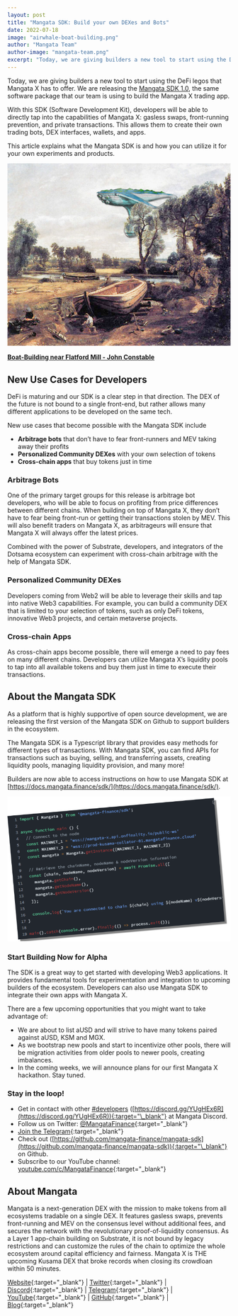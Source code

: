 ```yaml
---
layout: post
title: "Mangata SDK: Build your own DEXes and Bots"
date: 2022-07-18
image: "airwhale-boat-building.png"
author: "Mangata Team"
author-image: "mangata-team.png"
excerpt: "Today, we are giving builders a new tool to start using the DeFi legos that Mangata X has to offer. We are releasing the Mangata SDK 1.0, the same software package that our team is using to build the Mangata X trading app. With this SDK (Software Development Kit), developers will be able to directly tap into the capabilities of Mangata X: gasless swaps, front-running prevention, and private transactions. This allows them to create their own trading bots, DEX interfaces, wallets, and apps."
---
```


Today, we are giving builders a new tool to start using the DeFi legos that Mangata X has to offer. We are releasing the [Mangata SDK 1.0](https://docs.mangata.finance/sdk/), the same software package that our team is using to build the Mangata X trading app.

With this SDK (Software Development Kit), developers will be able to directly tap into the capabilities of Mangata X: gasless swaps, front-running prevention, and private transactions. This allows them to create their own trading bots, DEX interfaces, wallets, and apps.

This article explains what the Mangata SDK is and how you can utilize it for your own experiments and products.

![](/assets/posts/airwhale-boat-building.png)

**[Boat-Building near Flatford Mill - John Constable](https://commons.wikimedia.org/wiki/File:John_Constable_-_Boat-building_near_Flatford_Mill_-_WGA5182.jpg)**

## New Use Cases for Developers

DeFi is maturing and our SDK is a clear step in that direction. The DEX of the future is not bound to a single front-end, but rather allows many different applications to be developed on the same tech.

New use cases that become possible with the Mangata SDK include

- **Arbitrage bots** that don’t have to fear front-runners and MEV taking away their profits
- **Personalized Community DEXes** with your own selection of tokens
- **Cross-chain apps** that buy tokens just in time

### Arbitrage Bots

One of the primary target groups for this release is arbitrage bot developers, who will be able to focus on profiting from price differences between different chains. When building on top of Mangata X, they don’t have to fear being front-run or getting their transactions stolen by MEV. This will also benefit traders on Mangata X, as arbitrageurs will ensure that Mangata X will always offer the latest prices.

Combined with the power of Substrate, developers, and integrators of the Dotsama ecosystem can experiment with cross-chain arbitrage with the help of Mangata SDK.

### Personalized Community DEXes

Developers coming from Web2 will be able to leverage their skills and tap into native Web3 capabilities. 
For example, you can build a community DEX that is limited to your selection of tokens, such as only DeFi tokens, innovative Web3 projects, and certain metaverse projects.

### Cross-chain Apps

As cross-chain apps become possible, there will emerge a need to pay fees on many different chains. Developers can utilize Mangata X’s liquidity pools to tap into all available tokens and buy them just in time to execute their transactions.

## About the Mangata SDK

As a platform that is highly supportive of open source development, we are releasing the first version of the Mangata SDK on Github to support builders in the ecosystem.

The Mangata SDK is a Typescript library that provides easy methods for different types of transactions. With Mangata SDK, you can find APIs for transactions such as buying, selling, and transferring assets, creating liquidity pools, managing liquidity provision, and many more!

Builders are now able to access instructions on how to use Mangata SDK at [https://docs.mangata.finance/sdk/](https://docs.mangata.finance/sdk/).

![](/assets/posts/2022-07-18-sdk.png)

### Start Building Now for Alpha

The SDK is a great way to get started with developing Web3 applications. It provides fundamental tools for experimentation and integration to upcoming builders of the ecosystem. Developers can also use Mangata SDK to integrate their own apps with Mangata X.

There are a few upcoming opportunities that you might want to take advantage of:

- We are about to list aUSD and will strive to have many tokens paired against aUSD, KSM and MGX.
- As we bootstrap new pools and start to incentivize other pools, there will be migration activities from older pools to newer pools, creating imbalances.
- In the coming weeks, we will announce plans for our first Mangata X hackathon. Stay tuned.

### Stay in the loop!

- Get in contact with other [#developers](https://discord.gg/YUgHEx6R) ([https://discord.gg/YUgHEx6R](https://discord.gg/YUgHEx6R)){:target="\_blank"} at Mangata Discord.
- Follow us on Twitter: [@MangataFinance](https://twitter.com/MangataFinance){:target="\_blank"}
- [Join the Telegram](https://t.me/mgtfi){:target="\_blank"}
- Check out ([https://github.com/mangata-finance/mangata-sdk](https://github.com/mangata-finance/mangata-sdk)){:target="\_blank"} on Github.
- Subscribe to our YouTube channel: [youtube.com/c/MangataFinance](https://www.youtube.com/c/MangataFinance){:target="\_blank"}


## About Mangata
Mangata is a next-generation DEX with the mission to make tokens from all ecosystems tradable on a single DEX. It features gasless swaps, prevents front-running and MEV on the consensus level without additional fees, and secures the network with the revolutionary proof-of-liquidity consensus. As a Layer 1 app-chain building on Substrate, it is not bound by legacy restrictions and can customize the rules of the chain to optimize the whole ecosystem around capital efficiency and fairness. Mangata X is THE upcoming Kusama DEX that broke records when closing its crowdloan within 50 minutes.

[Website](https://mangata.finance/){:target="\_blank"} &#124; [Twitter](https://twitter.com/MangataFinance){:target="\_blank"} &#124; [Discord](https://discord.com/invite/mangata){:target="\_blank"} &#124; [Telegram](https://t.me/mgtfi){:target="\_blank"} &#124; [YouTube](https://www.youtube.com/c/mangatafinance/){:target="\_blank"} &#124; [GitHub](https://github.com/mangata-finance){:target="\_blank"} &#124; [Blog](https://blog.mangata.finance/){:target="\_blank"}
